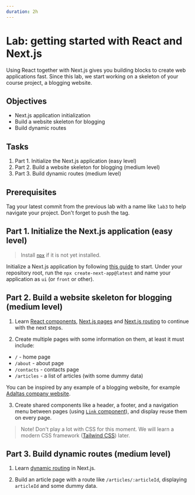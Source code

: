 ```yaml
---
duration: 2h
---
```


# Lab: getting started with React and Next.js

Using React together with Next.js gives you building blocks to create web applications fast. Since this lab, we start working on a skeleton of your course project, a blogging website.

## Objectives

- Next.js application initialization
- Build a website skeleton for blogging
- Build dynamic routes

## Tasks

1. Part 1. Initialize the Next.js application (easy level)
2. Part 2. Build a website skeleton for blogging (medium level)
3. Part 3. Build dynamic routes (medium level)

## Prerequisites

Tag your latest commit from the previous lab with a name like `lab3` to help navigate your project. Don't forget to push the tag.

## Part 1. Initialize the Next.js application (easy level)

> Install [`npx`](https://www.npmjs.com/package/npx) if it is not yet installed.

Initialize a Next.js application by following [this guide](https://nextjs.org/docs/getting-started) to start. Under your repository root, run the `npx create-next-app@latest` and name your application as `ui` (or `front` or other).

## Part 2. Build a website skeleton for blogging (medium level)

1. Learn [React components](https://reactjs.org/docs/components-and-props.html), [Next.js pages](https://nextjs.org/docs/basic-features/pages) and [Next.js routing](https://nextjs.org/docs/routing/introduction) to continue with the next steps.

2. Create multiple pages with some information on them, at least it must include:

- `/` - home page
- `/about` - about page
- `/contacts` - contacts page
- `/articles` - a list of articles (with some dummy data)

You can be inspired by any example of a blogging website, for example [Adaltas company website](https://www.adaltas.com/).

3. Create shared components like a header, a footer, and a navigation menu between pages (using [`Link` component](https://nextjs.org/docs/routing/introduction#linking-between-pages)), and display reuse them on every page.

> Note! Don't play a lot with CSS for this moment. We will learn a modern CSS framework ([Tailwind CSS](https://tailwindcss.com)) later.

## Part 3. Build dynamic routes (medium level)

1. Learn [dynamic routing](https://nextjs.org/docs/routing/dynamic-routes) in Next.js.

2. Build an article page with a route like `/articles/:articleId`, displaying `articleId` and some dummy data.
